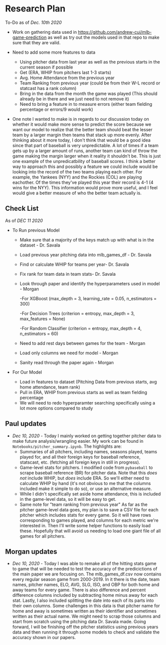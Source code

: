 # Research Plan

To-Do as of _Dec. 10th 2020_

- Work on gathering data used in https://github.com/andrew-cui/mlb-game-prediction as well as try out the models used in that repo to make sure that they are valid.
- Need to add some more features to data
  - Using pitcher data from last year as well as the previous starts in the current season if possible
  - Get (ERA, WHIP from pitchers last 1-3 starts)
  - Avg. Home Attendance from the previous year
  - Team Ranking from previous year (could be from their W-L record or statcast has a rank column)
  - Bring in the data from the month the game was played (This should already be in there and we just need to not remove it)
  - Need to bring a feature in to measure errors (either team fielding percentage or errors/9 would work)
  
  
- One note I wanted to make is in regards to our discussion today on whether it would make more sense to predict the score because we want our model to realize that the better team should beat the lesser team by a larger margin then teams that stack up more evenly. After thinking about it more today, I don't think that would be a good idea since that part of baseball is very unpredictable. A lot of times if a team gets up by a larger amount of runs, another team can kind of throw the game making the margin larger when it reality it shouldn't be. This is just one example of the unpredicatbility of baseball scores. I think a better way to approach this and possibly a feature we could include would be looking into the record of the two teams playing each other. For example, the Yankees (NYY) and the Rockies (COL) are playing eachother. Of the times they've played this year their record is 4-1 (4 wins for the NYY). This information would prove more useful, and I feel would give a better measure of who the better team actually is.


## Check List
As of _DEC 11 2020_
- To Run previous Model
  - Make sure that a majority of the keys match up with what is in the dataset - Dr. Savala
  - Load previous year pitching data into mlb_games_df - Dr. Savala
  - Find or calculate WHIP for teams per year- Dr. Savala
  - Fix rank for team data in team stats- Dr. Savala
  - Look through paper and identify the hyperparameters used in model - Morgan
  
    -For XGBoost (max_depth = 3, learning_rate = 0.05, n_estimators = 300)
    
    -For Decision Trees (criterion = entropy, max_depth = 3, max_features = None)
    
    -For Random Classifier (criterion = entropy, max_depth = 4, n_estimators = 60)
  - Need to add rest days between games for the team - Morgan
  - Load only columns we need for model - Morgan
  - Sanity read through the paper again - Morgan
  
- For Our Model
  - Load in features to dataset (Pitching Data from previous starts, avg home attendance, team rank)
  - Pull in ERA, WHIP from previous starts as well as team fielding percentage 
  - We will need to redo hyperparamter searching specifically using a lot more options compared to study
  


## Paul updates
- _Dec 10, 2020_ - Today I mainly worked on getting together pitcher data to make future analysis/wrangling easier. My work can be found in `Notebooks/pitcher_summary.ipynb`. The highlights are:
    - Summaries of all pitchers, including names, seasons played, teams played for, and all their foreign keys for baseball reference, statscast, etc. (fetching all foreign keys in still in progress).
    - Game-level stats for pitchers. I modified code from `pybaseball` to scrape baseball reference (BR) for pitcher data. Note that this _does not_ include WHIP, but _does_ include ERA. So we'll either need to calculate WHIP by hand (it's not obvious to me that the columns included make it simple to do so), or use an alternative measure.
    - While I didn't specifically set aside home attendance, this is included in the game-level data, so it will be easy to get.
    - Same note for "team ranking from previous year"
As far as the pitcher game-level data goes, my plan is to save a CSV file for each pitcher which includes stats for every game. So it will have rows corresponding to games played, and columns for each metric we're interested in. Then I'll write some helper functions to easily load these. Hopefully that will avoid us needing to load one giant file of all games for all pitchers.

## Morgan updates
- _Dec 10, 2020_ - Today I was able to remake all of the hitting stats game to game that will be needed to test the accuracy of the predicictions of the main paper we are focusing on. The mlb_games_df.csv now contains every regular season game from 2000-2019. In it there is the date, team names, pitcher names, ELO, AVG, SLG, ISO, and OBP for both home and away teams for every game. There is also difference and percent difference columns included by subtracting home minus away for each stat. Lastly, I also included splitting the date into each of its parts into their own columns. Some challenges in this data is that pitcher name for home and away is sometimes written as their identifier and sometimes written as their actual name. We might need to scrap those columns and start from scratch using the pitching data Dr. Savala made. Going forward, I will be finishing off the pitcher statistics using previous years data and then running it through some models to check and validate the accuracy shown in our papers.
